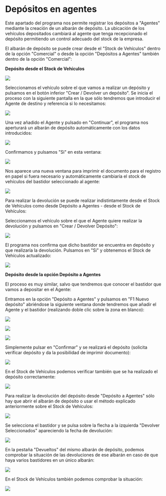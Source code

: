 # Depósitos en agentes

Este apartado del programa nos permite registrar los depósitos a "Agentes" mediante la creación de un albarán de depósito. La ubicación de los vehículos depositados cambiará al agente que tenga recepcionado el depósito permitiendo un control adecuado del stock de la empresa.

El albarán de depósito se puede crear desde el "Stock de Vehículos" dentro de la opción "Comercial" o desde la opción "Depósitos a Agentes" también dentro de la opción "Comercial":

**Depósito desde el Stock de Vehículos**

![](../../../.gitbook/assets/image%20%28336%29.png)

Seleccionamos el vehículo sobre el que vamos a realizar un depósito y pulsamos en el botón inferior "Crear / Devolver un depósito". Se inicia el proceso con la siguiente pantalla en la que sólo tendremos que introducir el Agente de destino y referencia si lo necesitamos:

![](../../../.gitbook/assets/image%20%28281%29%20%281%29.png)

Una vez añadido el Agente y pulsado en "Continuar", el programa nos aperturará un albarán de depósito automáticamente con los datos introducidos:

![](../../../.gitbook/assets/image%20%28170%29%20%281%29.png)

Confirmamos y pulsamos "Si" en esta ventana:

![](../../../.gitbook/assets/image%20%28219%29.png)

Nos aparece una nueva ventana para imprimir el documento para el registro en papel si fuera necesario y automáticamente cambiaría el stock de vehículos del bastidor seleccionado al agente:

![](../../../.gitbook/assets/image%20%2872%29.png)

Para realizar la devolución se puede realizar indistintamente desde el Stock de Vehículos como desde Depósito a Agentes - desde el Stock de Vehículos:

Seleccionamos el vehículo sobre el que el Agente quiere realizar la devolución y pulsamos en "Crear / Devolver Depósito":

![](../../../.gitbook/assets/image%20%28172%29%20%281%29.png)

El programa nos confirma que dicho bastidor se encuentra en depósito y que realizaría la devolución. Pulsamos en "Si" y obtenemos el Stock de Vehículos actualizado:

![](../../../.gitbook/assets/image%20%2834%29%20%281%29.png)

**Depósito desde la opción Depósito a Agentes**

El proceso es muy similar, salvo que tendremos que conocer el bastidor que vamos a depositar en el Agente:

Entramos en la opción "Depósito a Agentes" y pulsamos en "F1 Nuevo depósito" abriéndose la siguiente ventana donde tendremos que añadir el Agente y el bastidor \(realizando doble clic sobre la zona en blanco\):

![](../../../.gitbook/assets/image%20%28174%29%20%281%29.png)

![](../../../.gitbook/assets/image%20%28340%29.png)

![](../../../.gitbook/assets/image%20%28275%29%20%281%29.png)

Simplemente pulsar en "Confirmar" y se realizará el depósito \(solicita verificar depósito y da la posibilidad de imprimir documento\):

![](../../../.gitbook/assets/image%20%2825%29%20%281%29.png)

En el Stock de Vehículos podemos verificar también que se ha realizado el depósito correctamente:

![](../../../.gitbook/assets/image%20%28329%29.png)

Para realizar la devolución del depósito desde "Depósito a Agentes" sólo hay que abrir el albarán de depósito o usar el método explicado anteriormente sobre el Stock de Vehículos:

![](../../../.gitbook/assets/image%20%28184%29.png)

Se selecciona el bastidor y se pulsa sobre la flecha a la izquierda "Devolver Seleccionados" apareciendo la fecha de devolución:

![](../../../.gitbook/assets/image%20%28199%29%20%281%29.png)

En la pestaña "Devueltos" del mismo albarán de depósito, podemos comprobar la situación de las devoluciones de ese albarán en caso de que haya varios bastidores en un único albarán:

![](../../../.gitbook/assets/image%20%28126%29.png)

En el Stock de Vehículos también podemos comprobar la situación:

![](../../../.gitbook/assets/image%20%2836%29.png)



